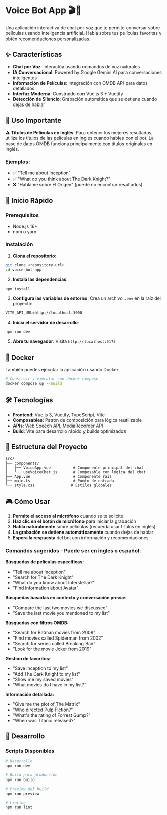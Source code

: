 # Voice Bot App 🎬🤖

Una aplicación interactiva de chat por voz que te permite conversar sobre películas usando inteligencia artificial. Habla sobre tus películas favoritas y obtén recomendaciones personalizadas.

## ✨ Características

- **Chat por Voz**: Interactúa usando comandos de voz naturales
- **IA Conversacional**: Powered by Google Gemini AI para conversaciones inteligentes
- **Información de Películas**: Integración con OMDB API para datos detallados
- **Interfaz Moderna**: Construido con Vue.js 3 + Vuetify
- **Detección de Silencio**: Grabación automática que se detiene cuando dejas de hablar

## 🎯 Uso Importante

**⚠️ Títulos de Películas en Inglés**: Para obtener los mejores resultados, utiliza los títulos de las películas en inglés cuando hables con el bot. La base de datos OMDB funciona principalmente con títulos originales en inglés.

### Ejemplos:

- ✅ "Tell me about Inception"
- ✅ "What do you think about The Dark Knight?"
- ❌ "Háblame sobre El Origen" (puede no encontrar resultados)

## 🚀 Inicio Rápido

### Prerequisitos

- Node.js 16+
- npm o yarn

### Instalación

1. **Clona el repositorio**:

```bash
git clone <repository-url>
cd voice-bot-app
```

2. **Instala las dependencias**:

```bash
npm install
```

3. **Configura las variables de entorno**:
   Crea un archivo `.env` en la raíz del proyecto:

```env
VITE_API_URL=http://localhost:3000
```

4. **Inicia el servidor de desarrollo**:

```bash
npm run dev
```

5. **Abre tu navegador**:
   Visita `http://localhost:5173`

## 🐳 Docker

También puedes ejecutar la aplicación usando Docker:

```bash
# Construir y ejecutar con docker-compose
docker compose up --build
```

## 🛠️ Tecnologías

- **Frontend**: Vue.js 3, Vuetify, TypeScript, Vite
- **Composables**: Patrón de composición para lógica reutilizable
- **APIs**: Web Speech API, MediaRecorder API
- **Build**: Vite para desarrollo rápido y builds optimizados

## 📁 Estructura del Proyecto

```
src/
├── components/
│   ├── VoiceApp.vue          # Componente principal del chat
│   └── useVoiceChat.js       # Composable con lógica del chat
├── App.vue                   # Componente raíz
├── main.ts                   # Punto de entrada
└── style.css                # Estilos globales
```

## 🎮 Cómo Usar

1. **Permite el acceso al micrófono** cuando se te solicite
2. **Haz clic en el botón de micrófono** para iniciar la grabación
3. **Habla naturalmente** sobre películas (recuerda usar títulos en inglés)
4. **La grabación se detiene automáticamente** cuando dejas de hablar
5. **Espera la respuesta** del bot con información y recomendaciones

### Comandos sugeridos - Puede ser en ingles o español:

**Búsquedas de películas específicas:**

- "Tell me about Inception"
- "Search for The Dark Knight"
- "What do you know about Interstellar?"
- "Find information about Avatar"

**Búsquedas basadas en contexto y conversación previa:**

- "Compare the last two movies we discussed"
- "Save the last movie you mentioned to my list"

**Búsquedas con filtros OMDB:**

- "Search for Batman movies from 2008"
- "Find movies called Spiderman from 2002"
- "Search for series called Breaking Bad"
- "Look for the movie Joker from 2019"

**Gestión de favoritos:**

- "Save Inception to my list"
- "Add The Dark Knight to my list"
- "Show me my saved movies"
- "What movies do I have in my list?"

**Información detallada:**

- "Give me the plot of The Matrix"
- "Who directed Pulp Fiction?"
- "What's the rating of Forrest Gump?"
- "When was Titanic released?"

## 🔧 Desarrollo

### Scripts Disponibles

```bash
# Desarrollo
npm run dev

# Build para producción
npm run build

# Preview del build
npm run preview

# Linting
npm run lint
```
